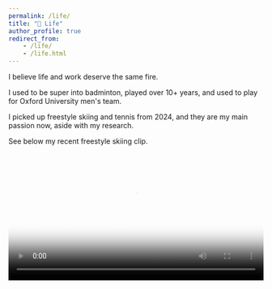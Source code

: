 ```yaml
---
permalink: /life/
title: "🌿 Life"
author_profile: true
redirect_from:
    - /life/
    - /life.html
---
```


I believe life and work deserve the same fire. 
<!-- So I chase joy in the code, on the court, and through the slopes and mountains. -->

I used to be super into badminton, played over 10+ years, and used to play for Oxford University men's team.
<!-- (at the bottom of the league though) -->
I picked up freestyle skiing and tennis from 2024, and they are my main passion now, aside with my research.

See below my recent freestyle skiing clip.

<div style="max-width:700px">   <!-- limit the *container* if you wish -->
  <video
    src="https://raw.githubusercontent.com/yuhangsong/yuhangsong.github.io/master/files/ski.mp4"
    controls
    style="
      width:100%;          /* fill the text column */
      height:auto;         /* keep aspect-ratio */
      display:block;       /* no extra whitespace under the video */
    "
    poster="https://raw.githubusercontent.com/yuhangsong/yuhangsong.github.io/master/files/ski_cover.jpg">
  </video>
</div>